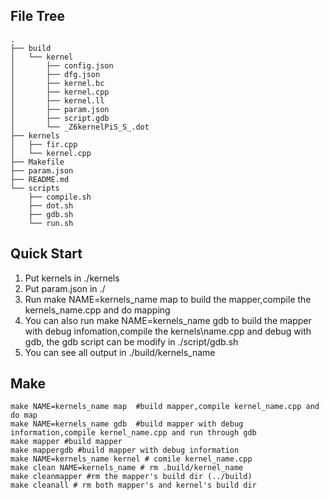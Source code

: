 ## File Tree
```
.
├── build
│   └── kernel
│       ├── config.json
│       ├── dfg.json
│       ├── kernel.bc
│       ├── kernel.cpp
│       ├── kernel.ll
│       ├── param.json
│       ├── script.gdb
│       └── _Z6kernelPiS_S_.dot
├── kernels
│   ├── fir.cpp
│   └── kernel.cpp
├── Makefile
├── param.json
├── README.md
└── scripts
    ├── compile.sh
    ├── dot.sh
    ├── gdb.sh
    └── run.sh
```

## Quick Start
1. Put kernels in ./kernels  
2. Put param.json in ./ 
3. Run make NAME=kernels\_name map to build the mapper,compile the kernels\_name.cpp and do mapping
4. You can also run make NAME=kernels\_name gdb to build the mapper with debug infomation,compile the kernels\name.cpp and debug with gdb, the gdb script can be modify in ./script/gdb.sh
5. You can see all output in ./build/kernels\_name

## Make
```
make NAME=kernels_name map	#build mapper,compile kernel_name.cpp and do map
make NAME=kernels_name gdb	#build mapper with debug information,compile kernel_name.cpp and run through gdb
make mapper	#build mapper
make mappergdb #build mapper with debug information
make NAME=kernels_name kernel # comile kernel_name.cpp
make clean NAME=kernels_name # rm .build/kernel_name
make cleanmapper #rm the mapper's build dir (../build)
make cleanall # rm both mapper's and kernel's build dir 
```
